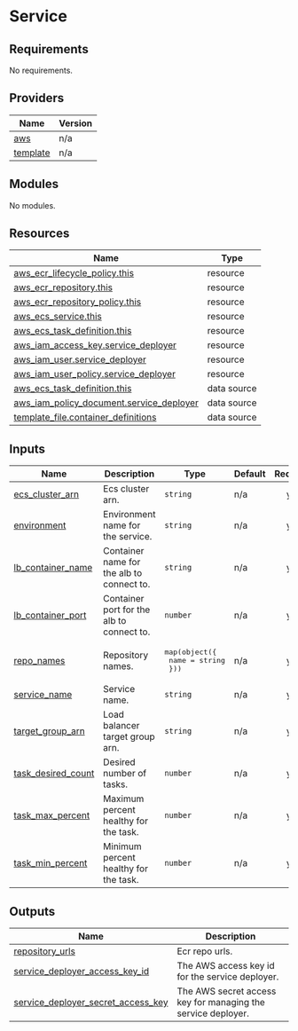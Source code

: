 # Service

<!-- BEGIN_TF_DOCS -->
## Requirements

No requirements.

## Providers

| Name | Version |
|------|---------|
| <a name="provider_aws"></a> [aws](#provider\_aws) | n/a |
| <a name="provider_template"></a> [template](#provider\_template) | n/a |

## Modules

No modules.

## Resources

| Name | Type |
|------|------|
| [aws_ecr_lifecycle_policy.this](https://registry.terraform.io/providers/hashicorp/aws/latest/docs/resources/ecr_lifecycle_policy) | resource |
| [aws_ecr_repository.this](https://registry.terraform.io/providers/hashicorp/aws/latest/docs/resources/ecr_repository) | resource |
| [aws_ecr_repository_policy.this](https://registry.terraform.io/providers/hashicorp/aws/latest/docs/resources/ecr_repository_policy) | resource |
| [aws_ecs_service.this](https://registry.terraform.io/providers/hashicorp/aws/latest/docs/resources/ecs_service) | resource |
| [aws_ecs_task_definition.this](https://registry.terraform.io/providers/hashicorp/aws/latest/docs/resources/ecs_task_definition) | resource |
| [aws_iam_access_key.service_deployer](https://registry.terraform.io/providers/hashicorp/aws/latest/docs/resources/iam_access_key) | resource |
| [aws_iam_user.service_deployer](https://registry.terraform.io/providers/hashicorp/aws/latest/docs/resources/iam_user) | resource |
| [aws_iam_user_policy.service_deployer](https://registry.terraform.io/providers/hashicorp/aws/latest/docs/resources/iam_user_policy) | resource |
| [aws_ecs_task_definition.this](https://registry.terraform.io/providers/hashicorp/aws/latest/docs/data-sources/ecs_task_definition) | data source |
| [aws_iam_policy_document.service_deployer](https://registry.terraform.io/providers/hashicorp/aws/latest/docs/data-sources/iam_policy_document) | data source |
| [template_file.container_definitions](https://registry.terraform.io/providers/hashicorp/template/latest/docs/data-sources/file) | data source |

## Inputs

| Name | Description | Type | Default | Required |
|------|-------------|------|---------|:--------:|
| <a name="input_ecs_cluster_arn"></a> [ecs\_cluster\_arn](#input\_ecs\_cluster\_arn) | Ecs cluster arn. | `string` | n/a | yes |
| <a name="input_environment"></a> [environment](#input\_environment) | Environment name for the service. | `string` | n/a | yes |
| <a name="input_lb_container_name"></a> [lb\_container\_name](#input\_lb\_container\_name) | Container name for the alb to connect to. | `string` | n/a | yes |
| <a name="input_lb_container_port"></a> [lb\_container\_port](#input\_lb\_container\_port) | Container port for the alb to connect to. | `number` | n/a | yes |
| <a name="input_repo_names"></a> [repo\_names](#input\_repo\_names) | Repository names. | <pre>map(object({<br>    name = string<br>  }))</pre> | n/a | yes |
| <a name="input_service_name"></a> [service\_name](#input\_service\_name) | Service name. | `string` | n/a | yes |
| <a name="input_target_group_arn"></a> [target\_group\_arn](#input\_target\_group\_arn) | Load balancer target group arn. | `string` | n/a | yes |
| <a name="input_task_desired_count"></a> [task\_desired\_count](#input\_task\_desired\_count) | Desired number of tasks. | `number` | n/a | yes |
| <a name="input_task_max_percent"></a> [task\_max\_percent](#input\_task\_max\_percent) | Maximum percent healthy for the task. | `number` | n/a | yes |
| <a name="input_task_min_percent"></a> [task\_min\_percent](#input\_task\_min\_percent) | Minimum percent healthy for the task. | `number` | n/a | yes |

## Outputs

| Name | Description |
|------|-------------|
| <a name="output_repository_urls"></a> [repository\_urls](#output\_repository\_urls) | Ecr repo urls. |
| <a name="output_service_deployer_access_key_id"></a> [service\_deployer\_access\_key\_id](#output\_service\_deployer\_access\_key\_id) | The AWS access key id for the service deployer. |
| <a name="output_service_deployer_secret_access_key"></a> [service\_deployer\_secret\_access\_key](#output\_service\_deployer\_secret\_access\_key) | The AWS secret access key for managing the service deployer. |
<!-- END_TF_DOCS -->
